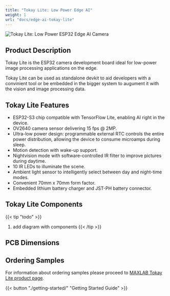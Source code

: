 ```yaml
---
title: "Tokay Lite: Low Power Edge AI"
weight: 1
url: "docs/edge-ai-tokay-lite"
---
```



![Tokay Lite: Low Power ESP32 Edge AI Camera](/images/tokay-lite/edge-ai-angle.jpeg)

## Product Description

Tokay Lite is the ESP32 camera development board ideal for low-power image
processing applications on the edge.

Tokay Lite can be used as standalone devkit to aid developers with a convinient
tool or be embedded in the bigger system to augument it with the vision and
image processing data.

## Tokay Lite Features

* ESP32-S3 chip compatible with TensorFlow Lite, enabling AI right in the device.
* OV2640 camera sensor delivering 15 fps @ 2MP.
* Ultra-low power design: programmable external RTC controls
  the entire power distribution, allowing the device to consume microamps during
  sleep.
* Motion detection with wake-up support.
* Nightvision mode with software-controlled IR filter to improve
  pictures during daytime.
* 10 IR LEDs to illuminate the scene.
* Ambient light sensor to intelligently select between day and night-time modes.
* Convenient 70mm x 70mm form factor.
* Embedded lithium battery charger and JST-PH battery connector.

## Tokay Lite Components

{{< tip "todo" >}}
1. add diagram with components
{{< /tip >}}

## PCB Dimensions

## Ordering Samples

For information about ordering samples please proceed to [MAXLAB Tokay Lite product page](https://maxlab.io/store/edge-ai-camera/).

{{< button "./getting-started/" "Getting Started Guide" >}}

